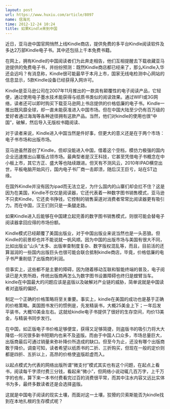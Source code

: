 ```yaml
---
layout: post
url: https://www.huxiu.com/article/8097
name: 信海光
time: 2012-12-24 10:24
title: 如果Kindle来到中国
---
```

近日，亚马逊中国官网悄然上线Kindle商店，提供免费的多平台Kindle阅读软件及多达2万部Kindle电子书。其中还包括上千本免费书籍。

在网上，拥有Kindle的中国阅读者们为此奔走相告，他们互相提醒去下载收藏亚马逊提供的免费电子书，并纷纷预测：既然Kindle商店都已经来了，那么Kindle入华还会远吗？有消息称，Kindle很可能最早于本月上市，国家无线电检测中心网站的信息显示，5款Kindle设备已经获得入网许可。

Kindle是亚马逊公司在2007年11月推出的一款具有颠覆性的电子阅读产品，它轻便，通过使用电子墨水技术能获得与纸质书类似的阅读效果。通过WIFI或3G网络，读者还可以即时购买下载亚马逊网上书店提供的价格低廉的电子书。Kindle一推出既风靡全球，却一直未能获准进入中国市场。但在中国大陆至少仍有百万级的爱好者通过海淘等各种途径拥有这款产品。当然，他们对kindle的使用也很“中国”，破解，然后导入无版权书籍阅读、

对于读者来说，Kindle进入中国当然是件好事，但更大的意义还是在于两个市场：电子书市场和出版市场。

亚马逊虽然首创了Kindle，但却没能进入中国，借着这个空档，模仿力极强的国内企业迅速推出山寨版占领市场。最典型者是汉王科技，它甚至凭借电子书概念在中小板上市，其它方正、盛大等也陆续跟进。但天有不测风云，2010年IPAD横空出世，平板电脑开始风行，国内电子书厂商一击即溃，随后汉王巨亏，站在ST边缘。

在国外Kindle并没有因为ipad而无法立足，为什么国内的山寨们却会扛不住？这是因为在美国，Kindle不仅仅是阅读器，它还代表着一种数字图书销售模式，亚马逊不只卖Kindle，它还卖书挣钱，它控制的销售渠道对消费者常常比阅读器更有吸引力。而在中国，汉王们则只是一条腿走路。

如果Kindle进入后能够在中国建立起完善的数字图书销售模式，则很可能会替电子阅读器拿回应得的市场份额。

Kindle模式已经颠覆了美国出版业，对于中国出版业来说当然也是一头恶狼。但Kindle的前景却也并不能说就一帆风顺。因为中国的出版市场与美国有很大不同，比如出版业“山头”太多、出版审查制度复杂、数字版权混乱等，而且，目前活的还算滋润的一些国内出版巨头也很可能会联合抵制kindle商店，毕竟，价格低廉的电子书严重削低了出版商的利润。

但事实上，这些都不是主要的障碍，因为随着移动互联和智能终端的普及，电子阅读已是大势所趋，传统出版商再怎么为数字图书设置障碍也终归是螳臂当车。kindle在中国最大的问题应该是盗版以及破解对产业链的威胁，简单说就是中国读者对盗版的偏好。

制定一个正确的价格策略将至关重要。事实上，kindle在美国的成功也是基于正确的价格策略。美国图书发行的惯例是，先发精装书，大概25美金上下；一年后发平装书，大概10美金左右。这就给kindle电子书提供了很好的生存空间，均价13美金，与精装书同步发行。

在中国，如正版电子书价格足够便宜，获得又足够简捷，则盗版书的吸引力将大大降低--何况很多新书短期内也来不及盗版。而由于中国人口众多，市场总量巨大，出版商最后可通过销量来弥补降价所造成的缺口。但至今为止，还没有哪个出版商敢于降价。调查可知，读者希望以纸质书的二折、三折购买，但现在一般的定价则都是四折、五折以上，高昂的价格使盗版趁虚而入。

以起点模式为代表的网络出版所谓“微支付”模式其实也有这个问题，在起点上看书，阅读每千字须付费三分钱，看起来“微小”，但网络小说动辄几百万字，上千万字的也有，算下来一本书付费看完过百的消费很平常，而其中注水内容又远比实体书为多，最终多数读者还是会选择盗版。

这就是中国电子阅读的现实土壤，而面对这一土壤，狡猾的贝索斯能否为kindle找到在本地扎根的生存模式呢？

